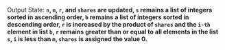 Output State: **`n`, `m`, `r`, and `shares` are updated, `s` remains a list of integers sorted in ascending order, `b` remains a list of integers sorted in descending order, `r` is increased by the product of `shares` and the `i-th` element in list `b`, `r` remains greater than or equal to all elements in the list `s`, `i` is less than `m`, `shares` is assigned the value 0.**